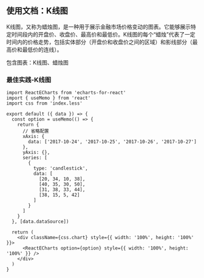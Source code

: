## 使用文档：K线图
K线图，又称为蜡烛图，是一种用于展示金融市场价格变动的图表。它能够展示特定时间段内的开盘价、收盘价、最高价和最低价。K线图的每个“蜡烛”代表了一定时间内的价格走势，包括实体部分（开盘价和收盘价之间的区域）和影线部分（最高价和最低价的连线）。

包含图表：K线图、蜡烛图


### 最佳实践-K线图

```render
import ReactECharts from 'echarts-for-react'
import { useMemo } from 'react'
import css from 'index.less'

export default ({ data }) => {
  const option = useMemo(() => {
    return {
      // 省略配置
      xAxis: {
        data: ['2017-10-24', '2017-10-25', '2017-10-26', '2017-10-27']
      },
      yAxis: {},
      series: [
        {
          type: 'candlestick',
          data: [
            [20, 34, 10, 38],
            [40, 35, 30, 50],
            [31, 38, 33, 44],
            [38, 15, 5, 42]
          ]
        }
      ]
    }
  }, [data.dataSource])

  return (
    <div className={css.chart} style={{ width: '100%', height: '100%' }}>
      <ReactECharts option={option} style={{ width: '100%', height: '100%' }} />
    </div>
  )
}
```